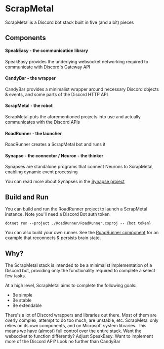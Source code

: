 # ScrapMetal

ScrapMetal is a Discord bot stack built in five (and a bit) pieces

## Components
#### **SpeakEasy** - the communication library

SpeakEasy provides the underlying websocket networking required to communicate with Discord's Gateway API

#### **CandyBar** - the wrapper

CandyBar provides a minimalist wrapper around necessary Discord objects & events, and some parts of the Discord HTTP API

#### **ScrapMetal** - the robot

ScrapMetal puts the aforementioned projects into use and actually communicates with the Discord APIs

#### **RoadRunner** - the launcher

RoadRunner creates a ScrapMetal bot and runs it

#### **Synapse** - the connector / **Neuron** - the thinker

Synapses are standalone programs that connect Neurons to ScrapMetal, enabling dynamic event processing

You can read more about Synapses in the [Synapse project](Synapse/README.md)

## Build and Run
You can build and run the RoadRunner project to launch a ScrapMetal instance. Note you'll need a Discord Bot auth token
```
dotnet run --project ./RoadRunner/RoadRunner.csproj -- {bot token}
```

You can also build your own runner. See the [RoadRunner component](RoadRunner/Program.cs) for an example that reconnects & persists brain state.

## Why?
The ScrapMetal stack is intended to be a minimalist implementation of a Discord bot, providing only the functionality required to complete a select few tasks.

At a high level, ScrapMetal aims to complete the following goals:
* Be simple
* Be stable
* Be extendable

There's a lot of Discord wrappers and libraries out there. Most of them are overly complex, attempt to do too much, are unstable, etc.
ScrapMetal only relies on its own components, and on Microsoft system libraries. This means we have (almost) full control over the entire stack.
Want the websocket to function differently? Adjust SpeakEasy. Want to implement more of the Discord API? Look no further than CandyBar